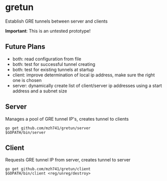 # gretun
Establish GRE tunnels between server and clients

**Important**: This is an untested prototype!

## Future Plans
* both: read configuration from file
* both: test for successful tunnel creating
* both: test for existing tunnels at startup
* client: improve determination of local ip address, make sure the right one is chosen
* server: dynamically create list of client/server ip addresses using a start address and a subnet size

## Server
Manages a pool of GRE tunnel IP's, creates tunnel to clients
```
go get github.com/mzh741/gretun/server
$GOPATH/bin/server
```

## Client
Requests GRE tunnel IP from server, creates tunnel to server
```
go get github.com/mzh741/gretun/client
$GOPATH/bin/client <reg/unreg/destroy>
```
